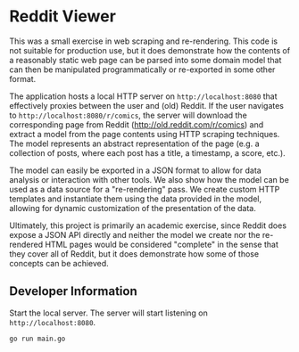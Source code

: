 # Reddit Viewer
This was a small exercise in web scraping and re-rendering. This code is not
suitable for production use, but it does demonstrate how the contents of a
reasonably static web page can be parsed into some domain model that can then
be manipulated programmatically or re-exported in some other format.

The application hosts a local HTTP server on `http://localhost:8080` that 
effectively proxies between the user and (old) Reddit. If the user navigates to
`http://localhost:8080/r/comics`, the server will download the corresponding 
page from Reddit (http://old.reddit.com/r/comics) and extract a model from the 
page contents using HTTP scraping techniques. The model represents an 
abstract representation of the page (e.g. a collection of posts, where each 
post has a title, a timestamp, a score, etc.).

The model can easily be exported in a JSON format to allow for data analysis 
or interaction with other tools. We also show how the model can be used as a 
data source for a "re-rendering" pass. We create custom HTTP templates and 
instantiate them using the data provided in the model, allowing for dynamic
customization of the presentation of the data.

Ultimately, this project is primarily an academic exercise, since Reddit does
expose a JSON API directly and neither the model we create nor the re-rendered 
HTML pages would be considered "complete" in the sense that they cover all of
Reddit, but it does demonstrate how some of those concepts can be achieved.

## Developer Information

Start the local server. The server will start listening on `http://localhost:8080`.
```bash
go run main.go
```
